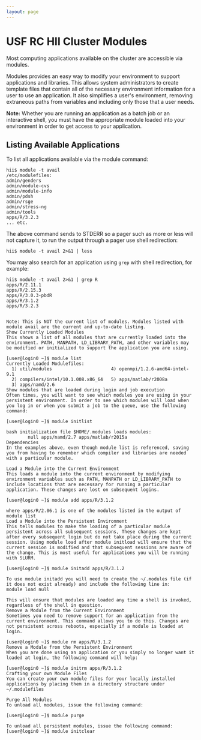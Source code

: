 ```yaml
---
layout: page
---
```


# USF RC HII Cluster Modules

Most computing applications available on the cluster are accessible via modules.

Modules provides an easy way to modify your environment to support applications and
libraries. This allows system administrators to create template files that contain all of the
necessary environment information for a user to use an application. It also simplifies a user's
environment, removing extraneous paths from variables and including only those that a user
needs.

**Note:** Whether you are running an application as a batch job or an interactive shell,
you must have the appropriate module loaded into your environment in order to get access to your application.

## Listing Available Applications

To list all applications available via the module command:

```
hii$ module -t avail
/etc/modulefiles:
admin/genders
admin/module-cvs
admin/module-info
admin/pdsh
admin/rsge
admin/stress-ng
admin/tools
apps/R/3.2.3
... etc.
```

The above command sends to STDERR so a pager such as more or less will not capture it, to run the output through a pager
use shell redirection:

```
hii$ module -t avail 2>&1 | less
```

You may also search for an application using `grep` with shell redirection, for example:

```
hii$ module -t avail 2>&1 | grep R
apps/R/2.11.1
apps/R/2.15.3
apps/R/3.0.3-pbdR
apps/R/3.1.2
apps/R/3.2.3
```

```

Note: This is NOT the current list of modules. Modules listed with module avail are the current and up-to-date listing.
Show Currently Loaded Modules
This shows a list of all modules that are currently loaded into the environment. PATH, MANPATH, LD_LIBRARY_PATH, and other variables may be modified or initialized to support the application you are using.

[user@login0 ~]$ module list
Currently Loaded Modulefiles:
  1) util/modules                      4) openmpi/1.2.6-amd64-intel-9.1
  2) compilers/intel/10.1.008.x86_64   5) apps/matlab/r2008a
  3) apps/namd/2.6
Show modules that are loaded during login and job execution
Often times, you will want to see which modules you are using in your persistent environment. In order to see which modules will load when you log in or when you submit a job to the queue, use the following command:

[user@login0 ~]$ module initlist

bash initialization file $HOME/.modules loads modules:
        null apps/namd/2.7 apps/matlab/r2015a
Dependencies
In the examples above, even though module list is referenced, saving you from having to remember which compiler and libraries are needed with a particular module.

Load a Module into the Current Environment
This loads a module into the current environment by modifying environment variables such as PATH, MANPATH or LD_LIBRARY_PATH to include locations that are necessary for running a particular application. These changes are lost on subsequent logins.

[user@login0 ~]$ module add apps/R/3.1.2

where apps/R/2.06.1 is one of the modules listed in the output of module list
Load a Module into the Persistent Environment
This tells modules to make the loading of a particular module persistent across all subsequent sessions, These changes are kept after every subsequent login but do not take place during the current session. Using module load after module initload will ensure that the current session is modified and that subsequent sessions are aware of the change. This is most useful for applications you will be running with SLURM.

[user@login0 ~]$ module initadd apps/R/3.1.2

To use module initadd you will need to create the ~/.modules file (if it does not exist already) and include the following line in:
module load null

This will ensure that modules are loaded any time a shell is invoked, regardless of the shell in question.
Remove a Module from the Current Environment
Sometimes you need to remove support for an application from the current environment. This command allows you to do this. Changes are not persistent across reboots, especially if a module is loaded at login.

[user@login0 ~]$ module rm apps/R/3.1.2
Remove a Module from the Persistent Environment
When you are done using an application or you simply no longer want it loaded at login, the following command will help:

[user@login0 ~]$ module initrm apps/R/3.1.2
Crafting your own Module Files
You can create your own module files for your locally installed applications by placing them in a directory structure under ~/.modulefiles

Purge All Modules
To unload all modules, issue the following command:

[user@login0 ~]$ module purge

To unload all persistent modules, issue the following command:
[user@login0 ~]$ module initclear
```
